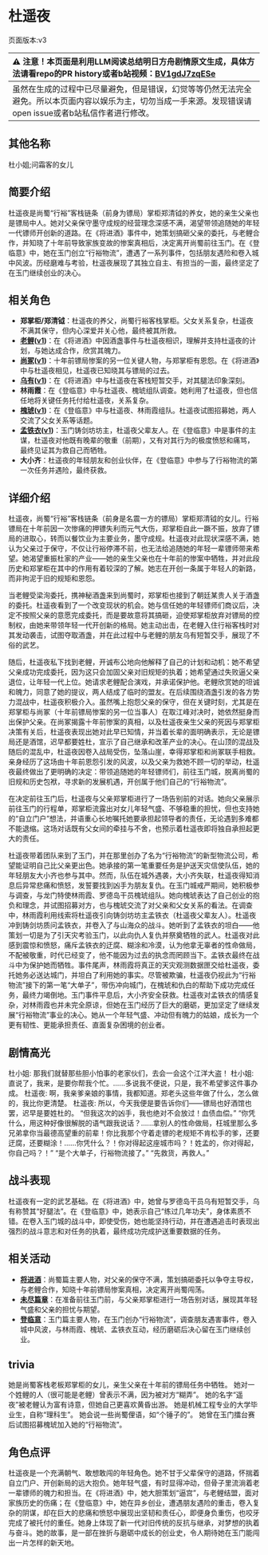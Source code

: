# 杜遥夜
页面版本:v3
 

| :warning: 注意！本页面是利用LLM阅读总结明日方舟剧情原文生成，具体方法请看repo的PR history或者b站视频：[BV1gdJ7zqESe](https://www.bilibili.com/video/BV1gdJ7zqESe/)         |
|:----------------------------|
| 虽然在生成的过程中已尽量避免，但是错误，幻觉等等仍然无法完全避免。所以本页面内容以娱乐为主，切勿当成一手来源。发现错误请open issue或者b站私信作者进行修改。|



## 其他名称
杜小姐;问霜客的女儿
## 简要介绍
杜遥夜是尚蜀“行裕”客栈链条（前身为镖局）掌柜郑清钺的养女，她的亲生父亲也是镖局中人。她对父亲保守墨守成规的经营理念深感不满，渴望带领追随她的年轻一代镖师开创新的道路。在《将进酒》事件中，她策划搞砸父亲的委托，与老鲤合作，并知晓了十年前导致家族变故的惨案真相后，决定离开尚蜀前往玉门。在《登临意》中，她在玉门创立“行裕物流”，遭遇了一系列事件，包括朋友遇险和卷入城中风波。历经磨难与考验，杜遥夜展现了其独立自主、有担当的一面，最终坚定了在玉门继续创业的决心。
## 相关角色
-   **郑掌柜/郑清钺**：杜遥夜的养父，尚蜀行裕客栈掌柜。父女关系复杂，杜遥夜不满其保守，但内心深爱并关心他，最终被其所救。
-   **[老鲤](char_322_lmlee.md)([v1](../chars/char_322_lmlee.md))**：在《将进酒》中因酒盏事件与杜遥夜相识，理解并支持杜遥夜的计划，与她达成合作，欣赏其魄力。
-   **[尚冢](extended_char_shang_zhong.md)([v1](../chars/extended_char_shang_zhong.md))**：十年前镖局惨案的另一位关键人物，与郑掌柜有恩怨。在《将进酒》中与杜遥夜相见，杜遥夜已知晓其与镖局的过去。
-   **[乌有](char_455_nothin.md)([v1](../chars/char_455_nothin.md))**：在《将进酒》中与杜遥夜在客栈短暂交手，对其腿法印象深刻。
-   **林雨霞**：在《登临意》中与杜遥夜、槐琥组队调查。她利用了杜遥夜，但也信任地将关键任务托付给杜遥夜，关系复杂。
-   **[槐琥](char_243_waaifu.md)([v1](../chars/char_243_waaifu.md))**：在《登临意》中与杜遥夜、林雨霞组队。杜遥夜试图招募她，两人交流了父女关系等话题。
-   **[孟铁衣](extended_char_meng_tie_yi.md)([v1](../chars/extended_char_meng_tie_yi.md))**：玉门铸剑坊坊主，杜遥夜父辈友人。在《登临意》中是事件的主谋，杜遥夜对他既有晚辈的敬重（前期），又有对其行为的极度愤怒和痛骂，最终见证其为救自己而牺牲。
-   **大小齐**：杜遥夜的年轻朋友和创业伙伴，在《登临意》中参与了行裕物流的第一次任务并遇险，最终获救。
## 详细介绍
杜遥夜，尚蜀“行裕”客栈链条（前身是名震一方的镖局）掌柜郑清钺的女儿。行裕镖局在十年前因一次惨痛的押镖失利而元气大伤，郑掌柜自此一蹶不振，放弃了镖局的进取心，转而以餐饮业为主要业务，墨守成规。杜遥夜对此现状深感不满，她认为父亲过于保守，不仅让行裕停滞不前，也无法给追随她的年轻一辈镖师带来希望。她渴望重振杜家的产业——她的亲生父亲也在十年前的惨案中牺牲，并对此段历史和郑掌柜在其中的作用有着较深的了解。她志在开创一条属于年轻人的新路，而非拘泥于旧的规矩和恩怨。

当老鲤受梁洵委托，携神秘酒盏来到尚蜀时，郑掌柜也接到了朝廷某贵人关于酒盏的委托。杜遥夜看到了一个改变现状的机会。她与信任她的年轻镖师们商议后，决定不按照父亲的意愿完成委托，而是要故意将其搞砸，迫使郑掌柜放弃对镖局的控制权，由她来带领年轻一代开创新的格局。她主动出击，在老鲤入住行裕客栈时对其发动袭击，试图夺取酒盏，并在此过程中与老鲤的朋友乌有短暂交手，展现了不俗的武艺。

随后，杜遥夜私下找到老鲤，开诚布公地向他解释了自己的计划和动机：她不希望父亲成功完成委托，因为这只会加固父亲对旧规矩的执着；她希望通过失败逼父亲退位，让年轻一代上位。她请求老鲤配合演戏，并承诺保护他。老鲤欣赏她的坦诚和魄力，同意了她的提议，两人结成了临时的盟友。在后续围绕酒盏引发的各方势力混战中，杜遥夜积极介入。虽然嘴上抱怨父亲的保守，但在关键时刻，尤其是在郑掌柜与尚冢（十年前镖局惨案的另一位当事人）在取江峰对决时，她依然挺身而出保护父亲。在尚冢揭露十年前惨案的真相，以及杜遥夜亲生父亲的死因与郑掌柜决策有关后，杜遥夜表现出她对此早已知情，并当着长辈的面明确表示，无论是镖局还是酒馆，迟早都要姓杜，宣示了自己继承和改革产业的决心。在山顶的混战及随后的混乱中，杜遥夜因卷入战局受伤，坠落山崖，幸得郑掌柜和尚冢联手相救。亲身经历了这场由十年前恩怨引发的风波，以及父亲为救她不顾一切的举动，杜遥夜最终做出了更明确的决定：带领追随她的年轻镖师们，前往玉门城，脱离尚蜀的旧规和历史包袱，寻求新的发展机遇，开创属于他们自己的“行裕物流”。

在决定前往玉门后，杜遥夜与父亲郑掌柜进行了一场告别前的对话。她向父亲展示前往玉门的行程单，郑掌柜流露出对女儿年轻气盛、不够稳重的担忧，但也支持她的“自立门户”想法，并语重心长地嘱托她要承担起领导者的责任，无论遇到多难都不能退缩。这场对话既有父女间的牵挂与不舍，也预示着杜遥夜即将独自承担起更大的责任。

杜遥夜带着团队来到了玉门，并在那里创办了名为“行裕物流”的新型物流公司，希望能证明自己比父亲更出色。她承接的第一笔重要任务是护送天灾信使队伍，她的年轻朋友大小齐也参与其中。然而，队伍在城外遇袭，大小齐失联，杜遥夜得知消息后异常悲痛和愤怒，发誓要找到凶手为朋友复仇。在玉门城戒严期间，她积极参与调查，与龙门特使林雨霞、罗德岛干员槐琥组队。她向槐琥表达了自己创业的抱负和理念，并试图招募对方，也与槐琥交流了对父亲和父女关系的看法。在调查中，林雨霞利用线索将杜遥夜引向铸剑坊坊主孟铁衣（杜遥夜父辈友人）。杜遥夜冲到铸剑坊质问孟铁衣，并卷入了与山海众的战斗。她听到了孟铁衣的坦白——他策划一切是为了引天灾考验玉门，以此向仇人复仇并祭奠牺牲的武人。杜遥夜对此感到震惊和愤怒，痛斥孟铁衣的迂腐、糊涂和冷漠，认为他拿无辜者的性命做局，不配被敬重，时代已经变了，他不能因为过去的执念而罔顾当下。孟铁衣最终在战斗中为保护她而牺牲。事件尾声，林雨霞将真正的天灾观测数据匣交给杜遥夜，委托她务必送达城门，并坦白了利用她的事实。尽管被欺骗，杜遥夜仍视此为“行裕物流”接下的第一笔“大单子”，带伤冲向城门，在槐琥和仇白的帮助下成功完成任务，最终力竭倒地。玉门事件平息后，大小齐安全获救。杜遥夜对孟铁衣的情感复杂，对林雨霞也并未完全原谅，但她在玉门经历了巨大的磨砺，更加坚定了继续发展“行裕物流”事业的决心。她从一个年轻气盛、冲动但有魄力的姑娘，成长为一个更有韧性、更能承担责任、直面复杂困境的创业者。
## 剧情高光
杜小姐: 那我们就替那些胆小怕事的老家伙们，去会一会这个江洋大盗！
杜小姐: 直说了，我来，是要你帮我个忙。......多说我不便说，只是，我不希望爹这件事办成。
杜遥夜: 啊，我亲爹亲娘的事情，我都知道。郑老头这些年做了什么，怎么做的，我比你更清楚。
杜遥夜: 所以，今天我便是要告诉你们——镖局也好酒馆也罢，迟早是要姓杜的。
“但我这次的凶手，我也绝对不会放过！血债血偿。”
“你凭什么，用这种好像很解脱的语气跟我说话？......拿别人的性命做局，枉城里那么多兄弟拿你当最德高望重的前辈！你比我那个守着走镖的老规矩不肯松手的爹，还要迂腐，还要糊涂！......你凭什么？！你对得起这座城市吗？！姓孟的，你对得起，你自己吗？！”
“是个大单子，行裕物流接了。”
“先救货，再救人。”
## 战斗表现
杜遥夜有一定的武艺基础。在《将进酒》中，她曾与罗德岛干员乌有短暂交手，乌有称赞其“好腿法”。在《登临意》中，她表示自己“练过几年功夫”，身体素质不错。在卷入玉门城的战斗中，即使受伤，她也能坚持行动，并在遭遇追击时表现出强烈的战斗意志和对任务的执着，最终成功完成护送重要数据的任务。
## 相关活动
-   **[将进酒](../stories/act15side.md)**：尚蜀篇主要人物，对父亲的保守不满，策划搞砸委托以争夺主导权，与老鲤合作，知晓十年前镖局惨案真相，决定离开尚蜀闯荡。
-   **[未尽篇章](../stories/act11mini.md)**：在准备前往玉门前，与父亲郑掌柜进行一场告别对话，展现其年轻气盛和父亲的担忧与期望。
-   **[登临意](../stories/act23side.md)**：玉门篇主要人物，在玉门创办“行裕物流”，调查朋友遇害事件，卷入城中风波，与林雨霞、槐琥、孟铁衣互动，经历磨砺后决心留在玉门继续创业。
## trivia
她是尚蜀客栈老板郑掌柜的女儿，亲生父亲在十年前的镖局任务中牺牲。
她对一个姓鲤的人（很可能是老鲤）曾表示不满，因为被对方“糊弄”。
她的名字“遥夜”被老鲤认为富有诗意，但她自己更喜欢黄昏出游。
她是机械工程专业的大学毕业生，自称“理科生”。
她会说一些尚蜀俚语，如“个锤子的”。
她曾在玉门擂台赛后试图招募槐琥加入她的“行裕物流”。
## 角色点评
杜遥夜是一个充满朝气、敢想敢闯的年轻角色。她不甘于父辈保守的道路，怀揣着自立门户、开创新局的远大抱负。她年轻气盛，有时显得冲动，但骨子里流淌着老一辈镖师的魄力和担当。在《将进酒》中，她大胆策划“逼宫”，与老鲤结盟，面对家族历史的伤痛；在《登临意》中，她在异乡创业，遭遇朋友遇险的重击，卷入复杂的阴谋，却在巨大的悲痛和愤怒中展现出坚韧和责任心，即便身负重伤，也咬牙完成了被托付的重任。她身上体现了新一代对旧传统的反抗与继承，对梦想的执着与奋斗。她的故事，是一部在挫折与磨砺中成长的创业史，令人期待她在玉门能闯出一片怎样的新天地。